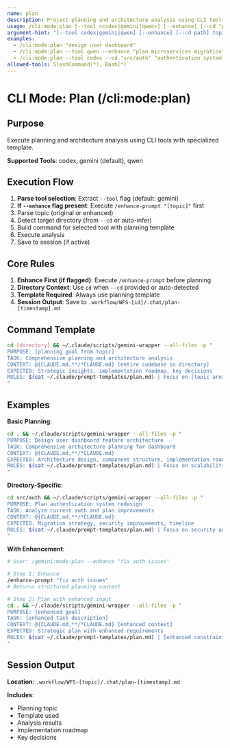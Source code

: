 ```yaml
---
name: plan
description: Project planning and architecture analysis using CLI tools
usage: /cli:mode:plan [--tool <codex|gemini|qwen>] [--enhance] [--cd "path"] "topic"
argument-hint: "[--tool codex|gemini|qwen] [--enhance] [--cd path] topic"
examples:
  - /cli:mode:plan "design user dashboard"
  - /cli:mode:plan --tool qwen --enhance "plan microservices migration"
  - /cli:mode:plan --tool codex --cd "src/auth" "authentication system"
allowed-tools: SlashCommand(*), Bash(*)
---
```


# CLI Mode: Plan (/cli:mode:plan)

## Purpose

Execute planning and architecture analysis using CLI tools with specialized template.

**Supported Tools**: codex, gemini (default), qwen

## Execution Flow

1. **Parse tool selection**: Extract `--tool` flag (default: gemini)
2. **If `--enhance` flag present**: Execute `/enhance-prompt "[topic]"` first
3. Parse topic (original or enhanced)
4. Detect target directory (from `--cd` or auto-infer)
5. Build command for selected tool with planning template
6. Execute analysis
7. Save to session (if active)

## Core Rules

1. **Enhance First (if flagged)**: Execute `/enhance-prompt` before planning
2. **Directory Context**: Use `cd` when `--cd` provided or auto-detected
3. **Template Required**: Always use planning template
4. **Session Output**: Save to `.workflow/WFS-[id]/.chat/plan-[timestamp].md`

## Command Template

```bash
cd [directory] && ~/.claude/scripts/gemini-wrapper --all-files -p "
PURPOSE: [planning goal from topic]
TASK: Comprehensive planning and architecture analysis
CONTEXT: @{CLAUDE.md,**/*CLAUDE.md} [entire codebase in directory]
EXPECTED: Strategic insights, implementation roadmap, key decisions
RULES: $(cat ~/.claude/prompt-templates/plan.md) | Focus on [topic area]
"
```

## Examples

**Basic Planning**:
```bash
cd . && ~/.claude/scripts/gemini-wrapper --all-files -p "
PURPOSE: Design user dashboard feature architecture
TASK: Comprehensive architecture planning for dashboard
CONTEXT: @{CLAUDE.md,**/*CLAUDE.md}
EXPECTED: Architecture design, component structure, implementation roadmap
RULES: $(cat ~/.claude/prompt-templates/plan.md) | Focus on scalability and UX
"
```

**Directory-Specific**:
```bash
cd src/auth && ~/.claude/scripts/gemini-wrapper --all-files -p "
PURPOSE: Plan authentication system redesign
TASK: Analyze current auth and plan improvements
CONTEXT: @{CLAUDE.md,**/*CLAUDE.md}
EXPECTED: Migration strategy, security improvements, timeline
RULES: $(cat ~/.claude/prompt-templates/plan.md) | Focus on security and backward compatibility
"
```

**With Enhancement**:
```bash
# User: /gemini:mode:plan --enhance "fix auth issues"

# Step 1: Enhance
/enhance-prompt "fix auth issues"
# Returns structured planning context

# Step 2: Plan with enhanced input
cd . && ~/.claude/scripts/gemini-wrapper --all-files -p "
PURPOSE: [enhanced goal]
TASK: [enhanced task description]
CONTEXT: @{CLAUDE.md,**/*CLAUDE.md} [enhanced context]
EXPECTED: Strategic plan with enhanced requirements
RULES: $(cat ~/.claude/prompt-templates/plan.md) | [enhanced constraints]
"
```

## Session Output

**Location**: `.workflow/WFS-[topic]/.chat/plan-[timestamp].md`

**Includes**:
- Planning topic
- Template used
- Analysis results
- Implementation roadmap
- Key decisions